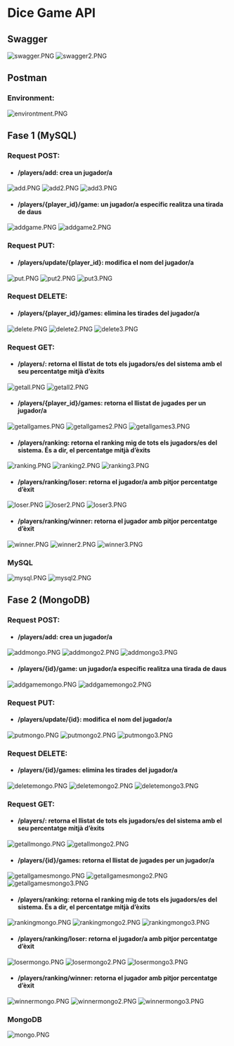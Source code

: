 # Dice Game API

## Swagger

![swagger.PNG](captures%2Fswagger.PNG)
![swagger2.PNG](captures%2Fswagger2.PNG)

## Postman
### Environment:

![environtment.PNG](captures%2Fenvirontment.PNG)

## Fase 1 (MySQL)

### Request POST: 

- #### /players/add: crea un jugador/a

![add.PNG](captures%2Fadd.PNG)
![add2.PNG](captures%2Fadd2.PNG)
![add3.PNG](captures%2Fadd3.PNG)

- #### /players/{player_id}/game: un jugador/a específic realitza una tirada de daus

![addgame.PNG](captures%2Faddgame.PNG)
![addgame2.PNG](captures%2Faddgame2.PNG)

### Request PUT:

- #### /players/update/{player_id}: modifica el nom del jugador/a

![put.PNG](captures%2Fput.PNG)
![put2.PNG](captures%2Fput2.PNG)
![put3.PNG](captures%2Fput3.PNG)

### Request DELETE: 

- #### /players/{player_id}/games: elimina les tirades del jugador/a

![delete.PNG](captures%2Fdelete.PNG)
![delete2.PNG](captures%2Fdelete2.PNG)
![delete3.PNG](captures%2Fdelete3.PNG)

### Request GET: 

- #### /players/: retorna el llistat de tots els jugadors/es del sistema amb el seu percentatge mitjà d’èxits

![getall.PNG](captures%2Fgetall.PNG)
![getall2.PNG](captures%2Fgetall2.PNG)

- #### /players/{player_id}/games: retorna el llistat de jugades per un jugador/a

![getallgames.PNG](captures%2Fgetallgames.PNG)
![getallgames2.PNG](captures%2Fgetallgames2.PNG)
![getallgames3.PNG](captures%2Fgetallgames3.PNG)

- #### /players/ranking: retorna el ranking mig de tots els jugadors/es del sistema. És a dir, el percentatge mitjà d’èxits

![ranking.PNG](captures%2Franking.PNG)
![ranking2.PNG](captures%2Franking2.PNG)
![ranking3.PNG](captures%2Franking3.PNG)

- #### /players/ranking/loser: retorna el jugador/a amb pitjor percentatge d’èxit

![loser.PNG](captures%2Floser.PNG)
![loser2.PNG](captures%2Floser2.PNG)
![loser3.PNG](captures%2Floser3.PNG)

- #### /players/ranking/winner: retorna el jugador amb pitjor percentatge d’èxit

![winner.PNG](captures%2Fwinner.PNG)
![winner2.PNG](captures%2Fwinner2.PNG)
![winner3.PNG](captures%2Fwinner3.PNG)

### MySQL

![mysql.PNG](captures%2Fmysql.PNG)
![mysql2.PNG](captures%2Fmysql2.PNG)

## Fase 2 (MongoDB)

### Request POST:

- #### /players/add: crea un jugador/a

![addmongo.PNG](captures%2Faddmongo.PNG)
![addmongo2.PNG](captures%2Faddmongo2.PNG)
![addmongo3.PNG](captures%2Faddmongo3.PNG)

- #### /players/{id}/game: un jugador/a específic realitza una tirada de daus

![addgamemongo.PNG](captures%2Faddgamemongo.PNG)
![addgamemongo2.PNG](captures%2Faddgamemongo2.PNG)

### Request PUT:

- #### /players/update/{id}: modifica el nom del jugador/a

![putmongo.PNG](captures%2Fputmongo.PNG)
![putmongo2.PNG](captures%2Fputmongo2.PNG)
![putmongo3.PNG](captures%2Fputmongo3.PNG)

### Request DELETE:

- #### /players/{id}/games: elimina les tirades del jugador/a

![deletemongo.PNG](captures%2Fdeletemongo.PNG)
![deletemongo2.PNG](captures%2Fdeletemongo2.PNG)
![deletemongo3.PNG](captures%2Fdeletemongo3.PNG)

### Request GET:

- #### /players/: retorna el llistat de tots els jugadors/es del sistema amb el seu percentatge mitjà d’èxits

![getallmongo.PNG](captures%2Fgetallmongo.PNG)
![getallmongo2.PNG](captures%2Fgetallmongo2.PNG)

- #### /players/{id}/games: retorna el llistat de jugades per un jugador/a

![getallgamesmongo.PNG](captures%2Fgetallgamesmongo.PNG)
![getallgamesmongo2.PNG](captures%2Fgetallgamesmongo2.PNG)
![getallgamesmongo3.PNG](captures%2Fgetallgamesmongo3.PNG)

- #### /players/ranking: retorna el ranking mig de tots els jugadors/es del sistema. És a dir, el percentatge mitjà d’èxits

![rankingmongo.PNG](captures%2Frankingmongo.PNG)
![rankingmongo2.PNG](captures%2Frankingmongo2.PNG)
![rankingmongo3.PNG](captures%2Frankingmongo3.PNG)

- #### /players/ranking/loser: retorna el jugador/a amb pitjor percentatge d’èxit

![losermongo.PNG](captures%2Flosermongo.PNG)
![losermongo2.PNG](captures%2Flosermongo2.PNG)
![losermongo3.PNG](captures%2Flosermongo3.PNG)

- #### /players/ranking/winner: retorna el jugador amb pitjor percentatge d’èxit

![winnermongo.PNG](captures%2Fwinnermongo.PNG)
![winnermongo2.PNG](captures%2Fwinnermongo2.PNG)
![winnermongo3.PNG](captures%2Fwinnermongo3.PNG)

### MongoDB

![mongo.PNG](captures%2Fmongo.PNG)
